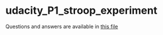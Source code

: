 # udacity_P1_stroop_experiment
Questions and answers are available in [this file](P1_questions_and_answers.md)